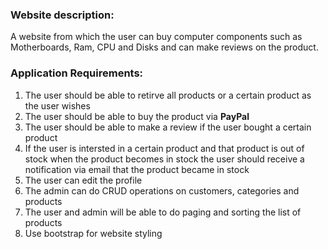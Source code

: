 ### Website description:
A website from which the user can buy computer components such as Motherboards, Ram, CPU and Disks and can make reviews on the product.

### Application Requirements:
1. The user should be able to retirve all products or a certain product as the user wishes
2. The user should be able to buy the product via **PayPal**
3. The user should be able to make a review if the user bought a certain product
4. If the user is intersted in a certain product and that product is out of stock when the product becomes in stock the user should receive a notification via email that the product became in stock
5. The user can edit the profile
6. The admin can do CRUD operations on customers, categories and products
7. The user and admin will be able to do paging and sorting the list of products
8. Use bootstrap for website styling
